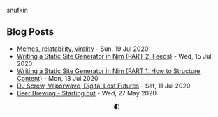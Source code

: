 snufkin

## Blog Posts
<!-- blog starts -->
* [Memes, relatability, virality](https://snufk.in/blog/memes-relatability-virality.html) - Sun, 19 Jul 2020
* [Writing a Static Site Generator in Nim (PART 2: Feeds)](https://snufk.in/blog/ssg-2.html) - Wed, 15 Jul 2020
* [Writing a Static Site Generator in Nim (PART 1: How to Structure Content)](https://snufk.in/blog/ssg-1.html) - Mon, 13 Jul 2020
* [DJ Screw, Vaporwave, Digital Lost Futures](https://snufk.in/blog/vaporwave.html) - Sat, 11 Jul 2020
* [Beer Brewing - Starting out](https://snufk.in/blog/beer-1.html) - Wed, 27 May 2020
<!-- blog ends -->

<p align="center">
<!-- moon starts -->
🌓
<!-- moon ends -->
</p>
